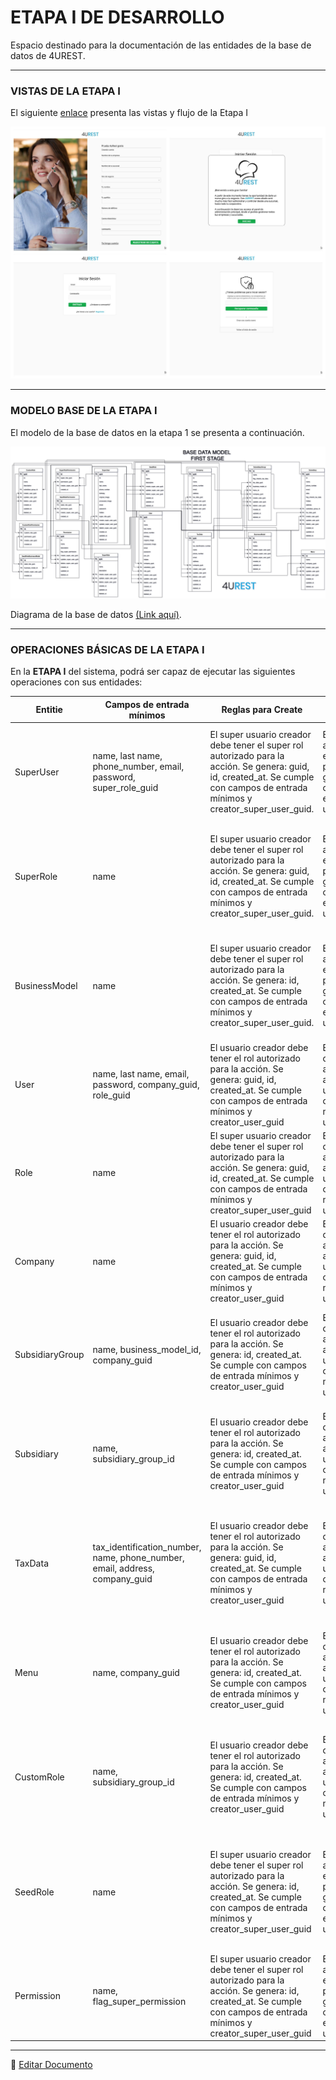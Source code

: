 # ETAPA I DE DESARROLLO

Espacio destinado para la documentación de las entidades de la base de datos de 4UREST.

---

### VISTAS DE LA ETAPA I

El siguiente [enlace](http://bit.ly/4UREST-VIEWS) presenta las vistas y flujo de la Etapa I

![VIEWS EN ETAPA I](basedata/entities/images/FORM_VIEWS.jpg)

--- 

### MODELO BASE DE LA ETAPA I

El modelo de la base de datos en la etapa 1 se presenta a continuación.

![BD DIAGRAM E1](basedata/entities/images/BD_DIAGRAM_E1.png)

Diagrama de la base de datos [(Link aquí)](https://app.diagrams.net/#G12bfdBfGq1QhoH-HbKd0D5KDiGZxJKMYT).

---

### OPERACIONES BÁSICAS DE LA ETAPA I

En la **ETAPA I** del sistema, podrá ser capaz de ejecutar las siguientes operaciones con sus entidades:

| Entitie | Campos de entrada mínimos | Reglas para Create | Reglas para Update | Reglas para Soft Delete |
|-|-|-|-|-|
| SuperUser | name, last name, phone_number, email, password, super_role_guid | El super usuario creador debe tener el super rol autorizado para la acción. Se genera: guid, id, created_at. Se cumple con campos de entrada mínimos y creator_super_user_guid. | El super usuario actualizador debe tener el super rol autorizado para la acción. Se genera: updated_at. Se cumple con campos de entrada mínimos y updater_super_user_guid. | Un super usuario no se puede eliminar a si mismo. El super usuario eliminador debe tener el super rol autorizado para la acción. Se genera: deleted_at. Se cumple con campo deletor_super_user_guid. |
| SuperRole | name | El super usuario creador debe tener el super rol autorizado para la acción. Se genera: guid, id, created_at. Se cumple con campos de entrada mínimos y creator_super_user_guid. | El super usuario actualizador debe tener el super rol autorizado para la acción. Se genera: updated_at. Se cumple con campos de entrada mínimos y updater_super_user_guid. | Que ningún super usuario tenga asignado  el super rol. El super usuario eliminador debe tener el super rol autorizado para la acción. Se genera: deleted_at. Se cumple con campo deletor_super_user_guid. |
| BusinessModel | name | El super usuario creador debe tener el super rol autorizado para la acción. Se genera: id, created_at. Se cumple con campos de entrada mínimos y creator_super_user_guid. | El super usuario actualizador debe tener el super rol autorizado para la acción. Se genera: updated_at. Se cumple con campos de entrada mínimos y updater_super_user_guid. | Que ninguna sucursal tenga asignado el business model. El super usuario eliminador debe tener el super rol autorizado para la acción. Se genera: deleted_at. Se cumple con campo deletor_super_user_guid. |
| User | name, last name, email, password, company_guid, role_guid | El usuario creador debe tener el rol autorizado para la acción. Se genera: guid, id, created_at. Se cumple con campos de entrada mínimos y creator_user_guid | El usuario actualizador debe tener el rol autorizado para la acción. Se genera: updated_at. Se cumple con campos de entrada mínimos y updater_user_guid. | Un usuario no se puede eliminarse a si mismo. El usuario eliminador debe tener el rol autorizado para la acción. Se genera: deleted_at. Se cumple con campo deletor_user_guid. |
| Role | name | El super usuario creador debe tener el super rol autorizado para la acción. Se genera: guid, id, created_at. Se cumple con campos de entrada mínimos y creator_super_user_guid | El usuario actualizador debe tener el rol autorizado para la acción. Se genera: updated_at. Se cumple con campos de entrada mínimos y updater_super_user_guid. | Que ningún usuario tenga asignado  el rol. El usuario eliminador debe tener el rol autorizado para la acción. Se genera: deleted_at. Se cumple con campo deletor_super_user_guid. |
| Company | name | El usuario creador debe tener el rol autorizado para la acción. Se genera: guid, id, created_at. Se cumple con campos de entrada mínimos y creator_user_guid | El usuario actualizador debe tener el rol autorizado para la acción. Se genera: updated_at. Se cumple con campos de entrada mínimos y updater_user_guid. | No se puede ejecutar la operación. |
| SubsidiaryGroup | name, business_model_id, company_guid | El usuario creador debe tener el rol autorizado para la acción. Se genera: id, created_at. Se cumple con campos de entrada mínimos y creator_user_guid | El usuario actualizador debe tener el rol autorizado para la acción. Se genera: updated_at. Se cumple con campos de entrada mínimos y updater_user_guid. | Que ninguna sucursal esté asignada al grupo de sucursales. El usuario eliminador debe tener el rol autorizado para la acción. Se genera: deleted_at. Se cumple con campo deletor_user_guid. |
| Subsidiary | name, subsidiary_group_id | El usuario creador debe tener el rol autorizado para la acción. Se genera: id, created_at. Se cumple con campos de entrada mínimos y creator_user_guid | El usuario actualizador debe tener el rol autorizado para la acción. Se genera: updated_at. Se cumple con campos de entrada mínimos y updater_user_guid. | Que ningun usuario esté asignado a la sucursal. El usuario eliminador debe tener el rol autorizado para la acción. Se genera: deleted_at. Se cumple con campo deletor_user_guid. |
| TaxData | tax_identification_number, name,  phone_number, email, address, company_guid | El usuario creador debe tener el rol autorizado para la acción. Se genera: guid, id, created_at. Se cumple con campos de entrada mínimos y creator_user_guid | El usuario actualizador debe tener el rol autorizado para la acción. Se genera: updated_at. Se cumple con campos de entrada mínimos y updater_user_guid. | Que ninguna empresa, grupo de sucursales o sucursal tenga asignados los datos fiscales. El usuario eliminador debe tener el rol autorizado para la acción. Se genera: deleted_at. Se cumple con campo deletor_user_guid. |
| Menu | name, company_guid | El usuario creador debe tener el rol autorizado para la acción. Se genera: id, created_at. Se cumple con campos de entrada mínimos y creator_user_guid | El usuario actualizador debe tener el rol autorizado para la acción. Se genera: updated_at. Se cumple con campos de entrada mínimos y updater_user_guid. | Que ningun grupo de sucursales tenga el registro asignado. El usuario eliminador debe tener el rol autorizado para la acción. Se genera: deleted_at. Se cumple con campo deletor_user_guid. |
| CustomRole | name, subsidiary_group_id | El usuario creador debe tener el rol autorizado para la acción. Se genera: id, created_at. Se cumple con campos de entrada mínimos y creator_user_guid | El usuario actualizador debe tener el rol autorizado para la acción. Se genera: updated_at. Se cumple con campos de entrada mínimos y updater_user_guid. | Que ningun usuario del grupo de sucursales tenga el registro asignado. El usuario eliminador debe tener el rol autorizado para la acción. Se genera: deleted_at. Se cumple con campo deletor_user_guid. |
| SeedRole | name | El super usuario creador debe tener el super rol autorizado para la acción. Se genera: id, created_at. Se cumple con campos de entrada mínimos y creator_super_user_guid | El super usuario actualizador debe tener el super rol autorizado para la acción. Se genera: updated_at. Se cumple con campos de entrada mínimos y updater_super_user_guid. | Que ningun usuario de ningún grupo de sucursales tenga el registro asignado. El super usuario eliminador debe tener el super rol autorizado para la acción. Se genera: deleted_at. Se cumple con campo deletor_user_guid. |
| Permission | name, flag_super_permission | El super usuario creador debe tener el super rol autorizado para la acción. Se genera: id, created_at. Se cumple con campos de entrada mínimos y creator_super_user_guid | El super usuario actualizador debe tener el super rol autorizado para la acción. Se genera: updated_at. Se cumple con campos de entrada mínimos y updater_super_user_guid. | No se puede ejecutar la operación. |

---

📝 [Editar Documento](https://github.com/4uRest/documentation)